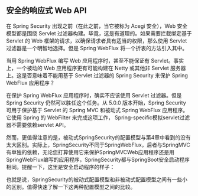 ## 安全的响应式 Web API

在 Spring Security 出现之前（在此之前，当它被称为 Acegi 安全），Web 安全模型都是围绕 Servlet 过滤器构建。毕竟，这是有道理的。如果需要拦截绑定基于 Servlet 的 Web 框架的请求，以确保请求者具有适当的权限，那么使用 Servlet 过滤器是一个明智地选择。但是 Spring WebFlux 将一个折衷的方法引入其中。

当用 Spring WebFlux 编写 Web 应用程序时，甚至不能保证有 Servlet。事实上，一个被动的 Web 应用程序更有可能构建在 Netty 或其他非 Servlet 服务器上。这是否意味着不能用基于 Servlet 过滤器的 Spring Security 来保护 Spring WebFlux 应用程序？

在保护 Spring WebFlux 应用程序时，确实不应该使用 Servlet 过滤器。但是 Spring Security 仍然可以胜任这个任务。从 5.0.0 版本开始，Spring Security 可用于保护基于 Servlet 的 Spring MVC 和被动式 Spring WebFlux 应用程序。它使用 Spring 的 WebFilter 来完成这项工作， Spring-specific模拟servlet过滤器不需要依赖servlet API。

然而，更值得注意的是，被动式SpringSecurity的配置模型与第4章中看到的没有太大区别。实际上，SpringSecurity不同于SpringWebFlux，后者与SpringMVC有单独的依赖，无论您打算使用它来保护SpringMVCWeb应用程序还是用SpringWebFlux编写的应用程序，SpringSecurity都与SpringBoot安全启动程序相同。提醒一下，这里是安全启动程序的样子：

也就是说，SpringSecurity的被动式配置模型和非被动式配置模型之间有一些小的区别。值得快速了解一下这两种配置模型之间的比较。

